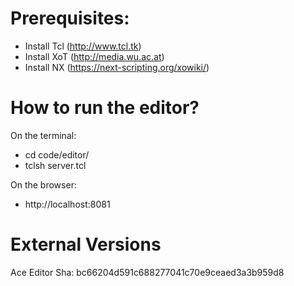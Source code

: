 # Prerequisites:

* Install Tcl (http://www.tcl.tk)
* Install XoT (http://media.wu.ac.at)
* Install NX (https://next-scripting.org/xowiki/)

# How to run the editor?

On the terminal:

* cd code/editor/
* tclsh server.tcl

On the browser:

* http://localhost:8081


# External Versions
Ace Editor Sha: bc66204d591c688277041c70e9ceaed3a3b959d8